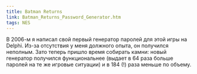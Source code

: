 ```yaml
---
title: Batman Returns
link: Batman_Returns_Password_Generator.htm
tags: NES
---
```

В 2006-м я написал свой первый генератор паролей для этой игры на Delphi. Из-за отсутствия у меня должного опыта, он получился неполным. Зато теперь пришло время собирать камни: новый генератор получился функциональнее (выдает в 64 раза больше паролей на те же игровые ситуации) и в 184 (!) раза меньше по объему.  
 
  


